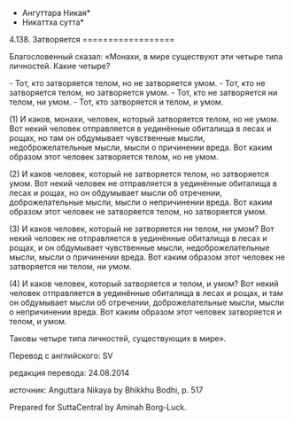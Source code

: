 * Ангуттара Никая*
* Никаттха сутта*

4\.138\. Затворяется
\=\=\=\=\=\=\=\=\=\=\=\=\=\=\=\=\=\=

Благословенный сказал: «Монахи, в мире существуют эти четыре типа личностей\. Какие четыре?

\- Тот, кто затворяется телом, но не затворяется умом\.
\- Тот, кто не затворяется телом, но затворяется умом\.
\- Тот, кто не затворяется ни телом, ни умом\.
\- Тот, кто затворяется и телом, и умом\.

\(1\) И каков, монахи, человек, который затворяется телом, но не умом\. Вот некий человек отправляется в уединённые обиталища в лесах и рощах, но там он обдумывает чувственные мысли, недоброжелательные мысли, мысли о причинении вреда\. Вот каким образом этот человек затворяется телом, но не умом\.

\(2\) И каков человек, который не затворяется телом, но затворяется умом\. Вот некий человек не отправляется в уединённые обиталища в лесах и рощах, но он обдумывает мысли об отречении, доброжелательные мысли, мысли о непричинении вреда\. Вот каким образом этот человек не затворяется телом, но затворяется умом\.

\(3\) И каков человек, который не затворяется ни телом, ни умом? Вот некий человек не отправляется в уединённые обиталища в лесах и рощах, и он обдумывает чувственные мысли, недоброжелательные мысли, мысли о причинении вреда\. Вот каким образом этот человек не затворяется ни телом, ни умом\.

\(4\) И каков человек, который затворяется и телом, и умом? Вот некий человек отправляется в уединённые обиталища в лесах и рощах, и там он обдумывает мысли об отречении, доброжелательные мысли, мысли о непричинении вреда\. Вот каким образом этот человек затворяется и телом, и умом\.

Таковы четыре типа личностей, существующих в мире»\.

Перевод с английского: SV

редакция перевода: 24\.08\.2014

источник: Anguttara Nikaya by Bhikkhu Bodhi, p\. 517

Prepared for SuttaCentral by Aminah Borg\-Luck\.